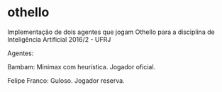 # othello
Implementação de dois agentes que jogam Othello para a disciplina de Inteligência Artificial 2016/2 - UFRJ

Agentes:

Bambam: Minimax com heurística. Jogador oficial.

Felipe Franco: Guloso. Jogador reserva.


